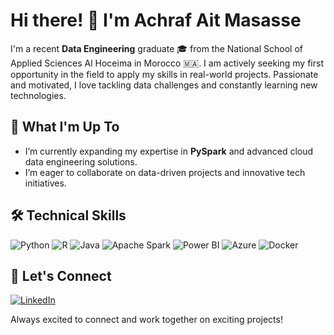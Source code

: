 # Hi there! 👋 I'm Achraf Ait Masasse

I'm a recent **Data Engineering** graduate 🎓 from the National School of Applied Sciences Al Hoceima in Morocco 🇲🇦. I am actively seeking my first opportunity in the field to apply my skills in real-world projects. Passionate and motivated, I love tackling data challenges and constantly learning new technologies.

## 🌱 What I'm Up To
- I’m currently expanding my expertise in **PySpark** and advanced cloud data engineering solutions.
- I’m eager to collaborate on data-driven projects and innovative tech initiatives.

## 🛠️ Technical Skills
<p align="left">
  <!-- Add more icons as needed -->
  <img src="https://img.shields.io/badge/python-%2314354C.svg?style=for-the-badge&logo=python&logoColor=white" alt="Python"/>
  <img src="https://img.shields.io/badge/R-%23276DC3.svg?style=for-the-badge&logo=r&logoColor=white" alt="R"/>
  <img src="https://img.shields.io/badge/Java-%23ED8B00.svg?style=for-the-badge&logo=java&logoColor=white" alt="Java"/>
  <img src="https://img.shields.io/badge/Apache%20Spark-%23E25A1C.svg?style=for-the-badge&logo=apachespark&logoColor=white" alt="Apache Spark"/>
  <img src="https://img.shields.io/badge/Power%20BI-F2C811.svg?style=for-the-badge&logo=powerbi&logoColor=black" alt="Power BI"/>
  <img src="https://img.shields.io/badge/Microsoft%20Azure-0078D4.svg?style=for-the-badge&logo=microsoftazure&logoColor=white" alt="Azure"/>
  <img src="https://img.shields.io/badge/Docker-%230db7ed.svg?style=for-the-badge&logo=docker&logoColor=white" alt="Docker"/>
</p>

## 🤝 Let's Connect
<p>
  <a href="https://www.linkedin.com/in/achraf-ait-masasse-2b5475194/" target="_blank">
    <img src="https://img.shields.io/badge/LinkedIn-%230077B5.svg?style=for-the-badge&logo=linkedin&logoColor=white" alt="LinkedIn"/>
  </a>
</p>

Always excited to connect and work together on exciting projects!
